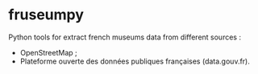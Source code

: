 # fruseumpy
Python tools for extract french museums data from different sources :
- OpenStreetMap ;
- Plateforme ouverte des données publiques françaises (data.gouv.fr).
